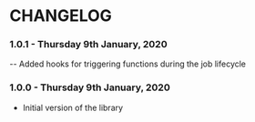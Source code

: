 # CHANGELOG

### 1.0.1 - Thursday 9th January, 2020

-- Added hooks for triggering functions during the job lifecycle

### 1.0.0 - Thursday 9th January, 2020

-   Initial version of the library
